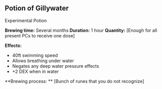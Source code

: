 ## Potion of Gillywater
Experimental Potion

**Brewing time:** Several months
**Duration:** 1 hour
**Quantity:** [Enough for all present PCs to receive one dose]

**Effects:**
* 40ft swimming speed
* Allows breathing under water
* Negates any deep water pressure effects
* +2 DEX when in water
        
**Brewing process:
   ** [Bunch of runes that you do not recognize]